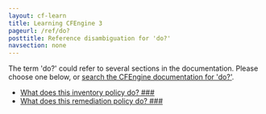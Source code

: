 ```yaml
---
layout: cf-learn
title: Learning CFEngine 3
pageurl: /ref/do?
posttitle: Reference disambiguation for 'do?'
navsection: none
---
```


The term 'do?' could refer to several sections in the documentation. Please choose one below, or
[search the CFEngine documentation for 'do?'](http://cfengine.com/docs/latest/search.html?q=do?).

- [What does this inventory policy do? \#\#\#](http://cfengine.com/docs/latest/examples-tutorials-report_inventory_remediate_sec_vulnerabilities.html#what-does-this-inventory-policy-do?-###)
- [What does this remediation policy do? \#\#\#](http://cfengine.com/docs/latest/examples-tutorials-report_inventory_remediate_sec_vulnerabilities.html#what-does-this-remediation-policy-do?-###)
